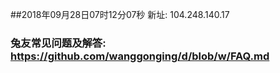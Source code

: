 ##2018年09月28日07时12分07秒 新址: 104.248.140.17
### 兔友常见问题及解答: https://github.com/wanggonging/d/blob/w/FAQ.md
